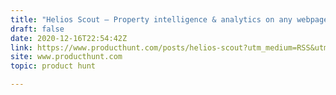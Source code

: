 ```yaml
---
title: "Helios Scout — Property intelligence & analytics on any webpage"
draft: false
date: 2020-12-16T22:54:42Z
link: https://www.producthunt.com/posts/helios-scout?utm_medium=RSS&utm_source=hune
site: www.producthunt.com
topic: product hunt  

---
```

